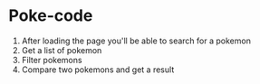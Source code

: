 # Poke-code
1. After loading the page you'll be able to search for a pokemon
2. Get a list of pokemon
3. Filter pokemons
4. Compare two pokemons and get a result 
